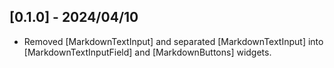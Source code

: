 ## [0.1.0] - 2024/04/10

* Removed [MarkdownTextInput] and separated [MarkdownTextInput] into [MarkdownTextInputField] and [MarkdownButtons] widgets.
